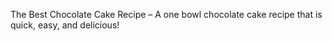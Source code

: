 The Best Chocolate Cake Recipe – A one bowl chocolate cake recipe that is quick, easy, and delicious!